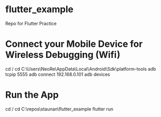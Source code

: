 # flutter_example
Repo for Flutter Practice

# Connect your Mobile Device for Wireless Debugging (Wifi)
cd /
cd C:\Users\NeoRe\AppData\Local\Android\Sdk\platform-tools
adb tcpip 5555
adb connect 192.168.0.101
adb devices

# Run the App
cd /
cd C:\repos\staunan\flutter_example
flutter run
